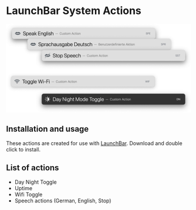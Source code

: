 # LaunchBar System Actions
 
![](systemactions.png)

## Installation and usage
These actions are created for use with [LaunchBar](http://www.obdev.at/products/launchbar/). Download and double click to install.

## List of actions
- Day Night Toggle
- Uptime
- Wifi Toggle
- Speech actions (German, English, Stop)
